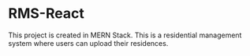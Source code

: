 # RMS-React
This project is created in MERN Stack.
This is a residential management system where users can upload their residences.
